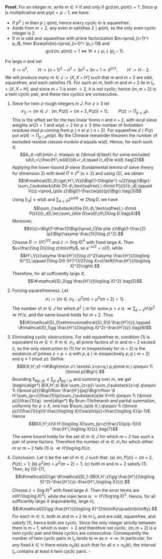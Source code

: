 **Proof.** For an integer $m$, write $m\in\mathcal C$ if and only if $\gcd(m,\varphi(m))=1$. Since $\varphi$ is multiplicative and $\varphi(p)=p-1$, we have:
- If $p^2\mid m$ then $p\mid\varphi(m)$, hence every cyclic $m$ is squarefree.
- Aside from $m=2$, any even $m$ satisfies $2\mid\varphi(m)$, so the only even cyclic integer is $2$.
- If $m$ is odd and squarefree with prime factorization $m=\prod_{i=1}^r p_i$, then $\varphi(m)=\prod_{i=1}^r (p_i-1)$ and
  $$\gcd(m,\varphi(m))=1\iff \forall i\ne j:\ p_i\nmid (p_j-1).\tag{1}$$

Fix large $n$ and set
$$X:=n^3,\qquad H:=(n+1)^3-n^3=3n^2+3n+1\asymp X^{2/3},\qquad H':=H-2.$$
We will produce many $m\in J:=(X,X+H']$ such that $m$ and $m+2$ are odd, squarefree, and each satisfies (1). For such an $m$, both $m$ and $m+2$ lie in $I_n=(X,X+H]$, and since $m+1$ is even $>2$, it is not cyclic; hence $(m,m+2)$ is a twin cyclic pair, and these two cyclics are consecutive.

1) Sieve for twin $z$-rough integers in $J$. For $z\ge 3$ let
$$\mathcal{S}_0:=\{m\in J : (m,P(z))=(m+2,P(z))=1\},\qquad P(z):=\prod_{p\le z}p.$$
This is the sifted set for the two linear forms $n$ and $n+2$, with local sieve weights $w(2)=1$ and $w(p)=2$ for $p\ge 3$ (the number of forbidden residues mod $p$ coming from $p\mid n$ or $p\mid n+2$). For squarefree $d\mid P(z)$ put $w(d):=\prod_{p\mid d}w(p)$. By the Chinese remainder theorem the number of excluded residue classes modulo $d$ equals $w(d)$. Hence, for each such $d$,
$$A_d:=\#\{m\in J: m\equiv a\ (\bmod d)\text{ for some excluded }a\}\;=\;\frac{H'\,w(d)}{d}+r_d,\quad |r_d|\le w(d).\tag{2}$$
Applying the lower-bound $\beta$-sieve (fundamental lemma of sieve theory for dimension $2$) with level $D\le z^u$ ($u\ge 2$) and using (2), we obtain
$$\#\mathcal{S}_0\;\ge\;H'\,V(z)\Bigl(1-O\bigl(e^{-u/2}\bigr)\Bigr)-\sum_{\substack{d\le D\\ d\,\text{sqfree},\ d\mid P(z)}}|r_d|,\qquad V(z):=\prod_{p\le z}\Bigl(1-\frac{w(p)}{p}\Bigr).\tag{3}$$
Using $|r_d|\le w(d)$ and $\sum_{d\le D}2^{\omega(d)}\ll D\log D$, we have
$$\sum_{\substack{d\le D\\ d\,\text{sqfree},\ d\mid P(z)}}|r_d|\;\le\;\sum_{d\le D}w(d)\;\ll\;D\log D.\tag{4}$$
Moreover,
$$V(z)=\Bigl(1-\tfrac12\Bigr)\prod_{3\le p\le z}\Bigl(1-\frac{2}{p}\Bigr)\asymp \frac{1}{(\log z)^2}.$$
Choose $D:=(H')^{1/2}$ and $z:=(\log X)^A$ with fixed large $A$. Then $u=\frac{\log D}{\log z}\to\infty$, so $e^{-u/2}=o(1)$, while
$$H'\,V(z)\asymp \frac{H'}{(\log z)^2}\asymp \frac{H'}{(\log\log X)^2},\qquad D\log D\ll (H')^{1/2}\log X=o\!\left(\frac{H'}{(\log\log X)^2}\right).$$
Therefore, for all sufficiently large $X$,
$$\#\mathcal{S}_0\gg \frac{H'}{(\log\log X)^2}.\tag{5}$$

2) Forcing squarefreeness. Let
$$\mathcal{S}_1:=\{m\in\mathcal{S}_0: \mu^2(m)=\mu^2(m+2)=1\}.$$
The number of $m\in J$ for which $p^2\mid m$ for some $p>z$ is $\ll\sum_{p>z} H'/p^2\ll H'/z$, and the same bound holds for $m+2$. Thus
$$\#(\mathcal{S}_0\setminus\mathcal{S}_1)\ll \frac{H'}{z},\qquad \#\mathcal{S}_1\gg \frac{H'}{(\log\log X)^2}-\frac{H'}{z}.\tag{6}$$

3) Eliminating cyclic obstructions. For odd squarefree $m$, condition (1) is equivalent to $m\in\mathcal C$. If $m\in\mathcal{S}_1$, all prime factors of $m$ and $m+2$ exceed $z$, so the only obstruction to (1) for $m$ (respectively for $m+2$) is the existence of primes $z<p<q$ with $p,q\mid m$ (respectively $p,q\mid m+2$) and $q\equiv 1\pmod p$. Define
$$B(X,H';z):=\#\Bigl\{m\in J:\ \exists\ z<p<q,\ p,q\mid m,\ q\equiv 1\ (\bmod p)\Bigr\}.$$
Bounding $\mathbf{1}_{\exists(p,q)}\le\sum_{p,q}\mathbf{1}_{pq\mid m}$ and summing over $m$, we get
\begin{align*}
B(X,H';z)
&\le \sum_{z<p}\ \sum_{\substack{z<q\\ q\equiv 1\ (\bmod p)}}\Bigl\lfloor \frac{H'}{pq}\Bigr\rfloor
\ll H'\sum_{p>z}\frac{1}{p}\sum_{\substack{q\le X+H\\ q\equiv 1\ (\bmod p)}}\frac{1}{q}.
\end{align*}
By Brun–Titchmarsh and partial summation, uniformly for $p\le X$, one has $\sum_{q\le X,\ q\equiv 1\ (\bmod p)}\!\frac{1}{q}\ll \frac{\log\log X}{\varphi(p)}=\frac{\log\log X}{p-1}$. Hence
$$B(X,H';z)\ll H'(\log\log X)\sum_{p>z}\frac{1}{p(p-1)}\ll \frac{H'\,\log\log X}{z}.\tag{7}$$
The same bound holds for the set of $m\in J$ for which $m+2$ has such a pair of prime factors. Therefore the number of $m\in\mathcal{S}_1$ for which either $m$ or $m+2$ fails (1) is $\ll H'(\log\log X)/z$.

4) Conclusion. Let $\mathcal{G}$ be the set of $m\in J$ such that: (a) $(m,P(z))=(m+2,P(z))=1$; (b) $\mu^2(m)=\mu^2(m+2)=1$; (c) both $m$ and $m+2$ satisfy (1). Then, by (5)–(7),
$$\#\mathcal{G}\ge \#\mathcal{S}_1-2B(X,H';z)\gg \frac{H'}{(\log\log X)^2}-\frac{H'}{z}-\frac{H'\,\log\log X}{z}.$$
Choose $z=(\log X)^A$ with fixed large $A$. Then the error terms are $o\bigl(H'/(\log\log X)^2\bigr)$, while the main term is $\asymp H'/(\log\log X)^2$. Hence, for all sufficiently large $X$ (equivalently, large $n$),
$$\#\mathcal{G}\gg \frac{H'}{(\log\log X)^2}\to\infty\quad(n\to\infty).$$
For each $m\in\mathcal{G}$, both $m$ and $m+2$ lie in $I_n$ and are odd, squarefree, and satisfy (1), hence both are cyclic. Since the only integer strictly between them is $m+1$, which is even $>2$ and therefore not cyclic, $(m,m+2)$ is a twin cyclic pair and these cyclics are consecutive. Consequently the number of twin cyclic pairs in $I_n$ tends to $\infty$ as $n\to\infty$. In particular, for any fixed $k\in\mathbb N$ there exists $n_0(k)$ such that for all $n\ge n_0(k)$, the interval $I_n$ contains at least $k$ twin cyclic pairs. $\square$